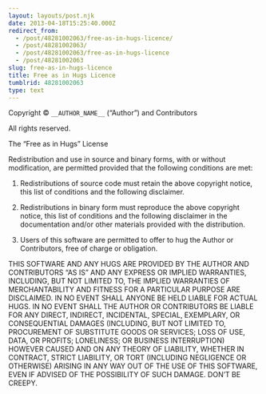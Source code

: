 ```yaml
---
layout: layouts/post.njk
date: 2013-04-18T15:25:40.000Z
redirect_from:
  - /post/48281002063/free-as-in-hugs-licence/
  - /post/48281002063/
  - /post/48281002063/free-as-in-hugs-licence
  - /post/48281002063
slug: free-as-in-hugs-licence
title: Free as in Hugs Licence
tumblrid: 48281002063
type: text
---
```

<p>Copyright &copy; <code>__AUTHOR_NAME__</code> (&ldquo;Author&rdquo;) and Contributors</p>

<p>All rights reserved.</p>

<p>The &ldquo;Free as in Hugs&rdquo; License</p>

<p>Redistribution and use in source and binary forms, with or without
modification, are permitted provided that the following conditions
are met:</p>

<ol><li><p>Redistributions of source code must retain the above copyright
notice, this list of conditions and the following disclaimer.</p></li>
<li><p>Redistributions in binary form must reproduce the above copyright
notice, this list of conditions and the following disclaimer in the
documentation and/or other materials provided with the distribution.</p></li>
<li><p>Users of this software are permitted to offer to hug the Author
or Contributors, free of charge or obligation.</p></li>
</ol><p>THIS SOFTWARE AND ANY HUGS ARE PROVIDED BY THE AUTHOR AND CONTRIBUTORS
&ldquo;AS IS&rdquo; AND ANY EXPRESS OR IMPLIED WARRANTIES, INCLUDING, BUT NOT
LIMITED TO, THE IMPLIED WARRANTIES OF MERCHANTABILITY AND FITNESS FOR
A PARTICULAR PURPOSE ARE DISCLAIMED.  IN NO EVENT SHALL ANYONE BE HELD
LIABLE FOR ACTUAL HUGS.  IN NO EVENT SHALL THE AUTHOR OR CONTRIBUTORS
BE LIABLE FOR ANY DIRECT, INDIRECT, INCIDENTAL, SPECIAL, EXEMPLARY, OR
CONSEQUENTIAL DAMAGES (INCLUDING, BUT NOT LIMITED TO, PROCUREMENT OF
SUBSTITUTE GOODS OR SERVICES; LOSS OF USE, DATA, OR PROFITS;
LONELINESS; OR BUSINESS INTERRUPTION) HOWEVER CAUSED AND ON ANY THEORY
OF LIABILITY, WHETHER IN CONTRACT, STRICT LIABILITY, OR TORT
(INCLUDING NEGLIGENCE OR OTHERWISE) ARISING IN ANY WAY OUT OF THE USE
OF THIS SOFTWARE, EVEN IF ADVISED OF THE POSSIBILITY OF SUCH DAMAGE.
DON&rsquo;T BE CREEPY.</p>
